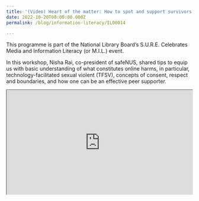 ```yaml
---
title: '(Video) Heart of the matter: How to spot and support survivors of online harms'
date: 2022-10-20T00:00:00.000Z
permalink: /blog/information-literacy/IL00014

---
```


This programme is part of the National Library Board’s S.U.R.E. Celebrates Media and Information Literacy (or M.I.L.) event.

 

In this workshop, Nisha Rai, co-president of safeNUS, shared tips to equip us with basic understanding of what constitutes online harms, in particular, technology-facilitated sexual violent (TFSV), concepts of consent, respect and boundaries, and how one can be an effective peer supporter.



 <style>.embed-container { position: relative; padding-bottom: 56.25%; height: 0; overflow: hidden; max-width: 100%; } .embed-container iframe, .embed-container object, .embed-container embed { position: absolute; top: 0; left: 0; width: 100%; height: 100%; }</style><div class='embed-container'>
<iframe src="https://nlb.ap.panopto.com/Panopto/Pages/Embed.aspx?id=8bb3afeb-e283-4941-9fba-af35006441b1&autoplay=false&offerviewer=false&showtitle=true&showbrand=true&start=0&interactivity=all" height="405" width="720" style="border: 1px solid #464646;" allowfullscreen allow="autoplay"></iframe></div>

